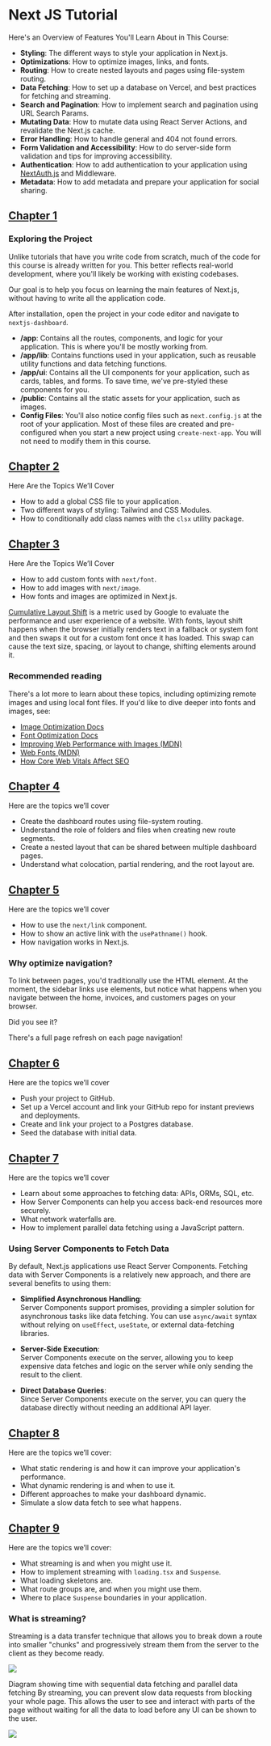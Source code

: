 # Next JS Tutorial
 
Here's an Overview of Features You'll Learn About in This Course:
 
- **Styling**: The different ways to style your application in Next.js.
- **Optimizations**: How to optimize images, links, and fonts.
- **Routing**: How to create nested layouts and pages using file-system routing.
- **Data Fetching**: How to set up a database on Vercel, and best practices for fetching and streaming.
- **Search and Pagination**: How to implement search and pagination using URL Search Params.
- **Mutating Data**: How to mutate data using React Server Actions, and revalidate the Next.js cache.
- **Error Handling**: How to handle general and 404 not found errors.
- **Form Validation and Accessibility**: How to do server-side form validation and tips for improving accessibility.
- **Authentication**: How to add authentication to your application using [NextAuth.js](https://next-auth.js.org/) and Middleware.
- **Metadata**: How to add metadata and prepare your application for social sharing.

## [Chapter 1](https://nextjs.org/learn/dashboard-app/getting-started)

### Exploring the Project

Unlike tutorials that have you write code from scratch, much of the code for this course is already written for you. This better reflects real-world development, where you'll likely be working with existing codebases.

Our goal is to help you focus on learning the main features of Next.js, without having to write all the application code.

After installation, open the project in your code editor and navigate to `nextjs-dashboard`.

- **/app**: Contains all the routes, components, and logic for your application. This is where you'll be mostly working from.
- **/app/lib**: Contains functions used in your application, such as reusable utility functions and data fetching functions.
- **/app/ui**: Contains all the UI components for your application, such as cards, tables, and forms. To save time, we've pre-styled these components for you.
- **/public**: Contains all the static assets for your application, such as images.
- **Config Files**: You'll also notice config files such as `next.config.js` at the root of your application. Most of these files are created and pre-configured when you start a new project using `create-next-app`. You will not need to modify them in this course.


## [Chapter 2](https://nextjs.org/learn/dashboard-app/css-styling)

Here Are the Topics We’ll Cover

- How to add a global CSS file to your application.
- Two different ways of styling: Tailwind and CSS Modules.
- How to conditionally add class names with the `clsx` utility package.

## [Chapter 3](https://nextjs.org/learn/dashboard-app/optimizing-fonts-images)

Here Are the Topics We’ll Cover

- How to add custom fonts with `next/font`.
- How to add images with `next/image`.
- How fonts and images are optimized in Next.js.

[Cumulative Layout Shift](https://vercel.com/blog/how-core-web-vitals-affect-seo) is a metric used by Google to evaluate the performance and user experience of a website. With fonts, layout shift happens when the browser initially renders text in a fallback or system font and then swaps it out for a custom font once it has loaded. This swap can cause the text size, spacing, or layout to change, shifting elements around it.

### Recommended reading
There's a lot more to learn about these topics, including optimizing remote images and using local font files. If you'd like to dive deeper into fonts and images, see:

- [Image Optimization Docs](/docs/app/building-your-application/optimizing/images)
- [Font Optimization Docs](/docs/app/building-your-application/optimizing/fonts)
- [Improving Web Performance with Images (MDN)](https://developer.mozilla.org/en-US/docs/Learn/Performance/Multimedia)
- [Web Fonts (MDN)](https://developer.mozilla.org/en-US/docs/Learn/CSS/Styling_text/Web_fonts)
- [How Core Web Vitals Affect SEO](https://vercel.com/blog/how-core-web-vitals-affect-seo)


## [Chapter 4](https://nextjs.org/learn/dashboard-app/creating-layouts-and-pages)

Here are the topics we’ll cover

- Create the dashboard routes using file-system routing.
- Understand the role of folders and files when creating new route segments.
- Create a nested layout that can be shared between multiple dashboard pages.
- Understand what colocation, partial rendering, and the root layout are.

## [Chapter 5](https://nextjs.org/learn/dashboard-app/navigating-between-pages)

Here are the topics we’ll cover

- How to use the `next/link` component.
- How to show an active link with the `usePathname()` hook.
- How navigation works in Next.js.

### Why optimize navigation?

To link between pages, you'd traditionally use the <a> HTML element. At the moment, the sidebar links use <a> elements, but notice what happens when you navigate between the home, invoices, and customers pages on your browser.

Did you see it?

There's a full page refresh on each page navigation!

## [Chapter 6](https://nextjs.org/learn/dashboard-app/setting-up-your-database)

Here are the topics we’ll cover

- Push your project to GitHub.
- Set up a Vercel account and link your GitHub repo for instant previews and deployments.
- Create and link your project to a Postgres database.
- Seed the database with initial data.

## [Chapter 7](https://nextjs.org/learn/dashboard-app/fetching-data)

Here are the topics we’ll cover

- Learn about some approaches to fetching data: APIs, ORMs, SQL, etc.
- How Server Components can help you access back-end resources more securely.
- What network waterfalls are.
- How to implement parallel data fetching using a JavaScript pattern.

### Using Server Components to Fetch Data

By default, Next.js applications use React Server Components. Fetching data with Server Components is a relatively new approach, and there are several benefits to using them:

- **Simplified Asynchronous Handling**:  
  Server Components support promises, providing a simpler solution for asynchronous tasks like data fetching. You can use `async/await` syntax without relying on `useEffect`, `useState`, or external data-fetching libraries.

- **Server-Side Execution**:  
  Server Components execute on the server, allowing you to keep expensive data fetches and logic on the server while only sending the result to the client.

- **Direct Database Queries**:  
  Since Server Components execute on the server, you can query the database directly without needing an additional API layer.



## [Chapter 8](https://nextjs.org/learn/dashboard-app/static-and-dynamic-rendering)

Here are the topics we’ll cover:

- What static rendering is and how it can improve your application's performance.
- What dynamic rendering is and when to use it.
- Different approaches to make your dashboard dynamic.
- Simulate a slow data fetch to see what happens.


## [Chapter 9](https://nextjs.org/learn/dashboard-app/streaming)

Here are the topics we’ll cover:

- What streaming is and when you might use it.
- How to implement streaming with `loading.tsx` and `Suspense`.
- What loading skeletons are.
- What route groups are, and when you might use them.
- Where to place `Suspense` boundaries in your application.


### What is streaming?
Streaming is a data transfer technique that allows you to break down a route into smaller "chunks" and progressively stream them from the server to the client as they become ready.

![](assets/server-rendering-with-streaming.avif)

Diagram showing time with sequential data fetching and parallel data fetching
By streaming, you can prevent slow data requests from blocking your whole page. This allows the user to see and interact with parts of the page without waiting for all the data to load before any UI can be shown to the user.

![](assets/server-rendering-with-streaming-chart.avif)



